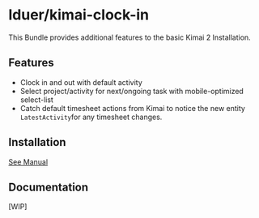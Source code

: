 lduer/kimai-clock-in
======================

This Bundle provides additional features to the basic Kimai 2 Installation.

## Features

- Clock in and out with default activity
- Select project/activity for next/ongoing task with mobile-optimized select-list
- Catch default timesheet actions from Kimai to notice the new entity `LatestActivity`for any timesheet changes.

## Installation

[See Manual](Resources/doc/index.md)

## Documentation

[WIP]